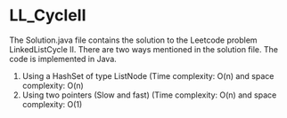 # LL_CycleII

The Solution.java file contains the solution to the Leetcode problem LinkedListCycle II.
There are two ways mentioned in the solution file.
The code is implemented in Java.
1. Using a HashSet of type ListNode (Time complexity: O(n) and space complexity: O(n)
2. Using two pointers (Slow and fast) (Time complexity: O(n) and space complexity: O(1)
